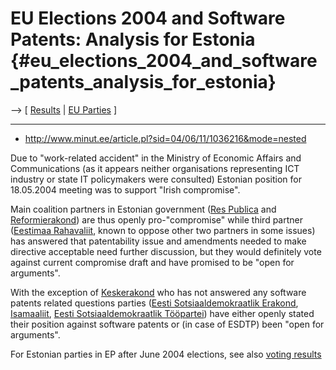 # EU Elections 2004 and Software Patents: Analysis for Estonia {#eu_elections_2004_and_software_patents_analysis_for_estonia}

\--\> \[ [ Results](ElectResuEe0406En "wikilink") \| [ EU
Parties](ElectPart0405En "wikilink") \]

------------------------------------------------------------------------

-   <http://www.minut.ee/article.pl?sid=04/06/11/1036216&mode=nested>

Due to \"work-related accident\" in the Ministry of Economic Affairs and
Communications (as it appears neither organisations representing ICT
industry or state IT policymakers were consulted) Estonian position for
18.05.2004 meeting was to support \"Irish compromise\".

Main coalition partners in Estonian government ([Res
Publica](http://www.respublica.ee "wikilink") and
[Reformierakond](http://www.reform.ee "wikilink")) are thus openly
pro-\"compromise\" while third partner ([Eestimaa
Rahavaliit](http://www.erl.ee/ "wikilink"), known to oppose other two
partners in some issues) has answered that patentability issue and
amendments needed to make directive acceptable need further discussion,
but they would definitely vote against current compromise draft and have
promised to be \"open for arguments\".

With the exception of
[Keskerakond](http://www.keskerakond.ee "wikilink") who has not answered
any software patents related questions parties ([Eesti
Sotsiaaldemokraatlik Erakond](http://www.sotsdem.ee "wikilink"),
[Isamaaliit](http://www.isamaaliit.ee "wikilink"), [Eesti
Sotsiaaldemokraatlik Tööpartei](http://www.esdtp.ee "wikilink")) have
either openly stated their position against software patents or (in case
of ESDTP) been \"open for arguments\".

For Estonian parties in EP after June 2004 elections, see also [ voting
results](ElectResuEe0406En "wikilink")

